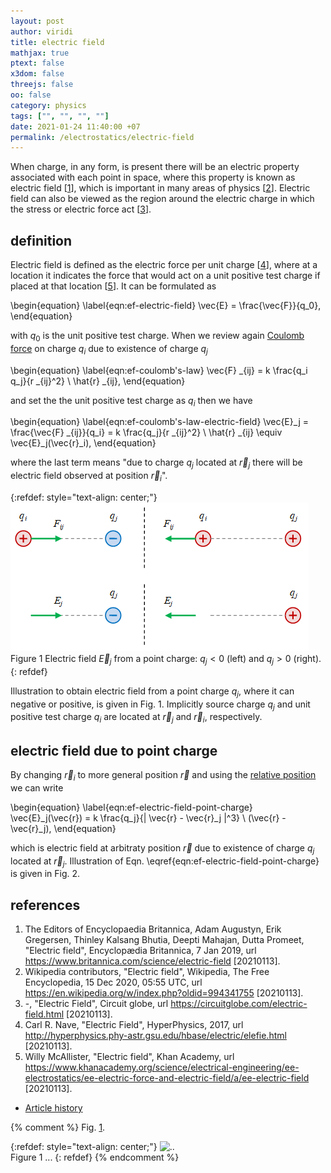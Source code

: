 ```yaml
---
layout: post
author: viridi
title: electric field
mathjax: true
ptext: false
x3dom: false
threejs: false
oo: false
category: physics
tags: ["", "", "", ""]
date: 2021-01-24 11:40:00 +07
permalink: /electrostatics/electric-field
---
```

When charge, in any form, is present there will be an electric property associated with each point in space, where this property is known as electric field [[1](#ref1)], which is important in many areas of physics [[2](#ref2)]. Electric field can also be viewed as the region around the electric charge in which the stress or electric force act [[3](#ref3)].


## definition
Electric field is defined as the electric force per unit charge [[4](#ref4)], where at a location it indicates the force that would act on a unit positive test charge if placed at that location [[5](#ref5)]. It can be formulated as

\begin{equation}
\label{eqn:ef-electric-field}
\vec{E} = \frac{\vec{F}}{q_0}, 
\end{equation}

with $q_0$ is the unit positive test charge. When we review again [Coulomb force](/electrostatics/coulomb-force) on charge $q_i$ due to existence of charge $q_j$

\begin{equation}
\label{eqn:ef-coulomb's-law}
\vec{F} _{ij} = k \frac{q_i q_j}{r _{ij}^2} \ \hat{r} _{ij},
\end{equation}

and set the the unit positive test charge as $q_i$ then we have

\begin{equation}
\label{eqn:ef-coulomb's-law-electric-field}
\vec{E}_j = \frac{\vec{F} _{ij}}{q_i} = k \frac{q_j}{r _{ij}^2} \ \hat{r} _{ij} \equiv \vec{E}_j(\vec{r}_i),
\end{equation}

where the last term means "due to charge $q_j$ located at $\vec{r}_j$ there will be electric field observed at position $\vec{r}_i$".

{:refdef: style="text-align: center;"}
![..](/assets/img/phys/electrostatics/electric-field-from-force-point-charge.png)
<br />
Figure <a name="fig:ef-electric-field-from-force-point-charge">1</a> Electric field $\vec{E}_j$ from a point charge: $q_j < 0$ (left) and $q_j > 0$ (right).
{: refdef}

Illustration to obtain electric field from a point charge $q_j$, where it can negative or positive, is given in Fig. <a ref="#fig:ef-electric-field-from-force-point-charge">1</a>. Implicitly source charge $q_j$ and unit positive test charge $q_i$ are located at $\vec{r}_j$ and $\vec{r}_i$, respectively.


## electric field due to point charge

By changing $\vec{r}_i$ to more general position $\vec{r}$ and using the [relative position](/physics/position#relative-position) we can write

\begin{equation}
\label{eqn:ef-electric-field-point-charge}
\vec{E}_j(\vec{r}) = k \frac{q_j}{\| \vec{r} - \vec{r}_j \|^3} \ (\vec{r} - \vec{r}_j),
\end{equation}

which is electric field at arbitraty position $\vec{r}$ due to existence of charge $q_j$ located at $\vec{r}_j$. Illustration of Eqn. \eqref{eqn:ef-electric-field-point-charge} is given in Fig. <a ref="#fig:ef-electric-field-point-charge">2</a>.


## references
1. <a name="ref1"></a>The Editors of Encyclopaedia Britannica, Adam Augustyn, Erik Gregersen, Thinley Kalsang Bhutia, Deepti Mahajan, Dutta Promeet, "Electric field", Encyclopædia Britannica, 7 Jan 2019, url <https://www.britannica.com/science/electric-field> [20210113].
2. <a name="ref2"></a>Wikipedia contributors, "Electric field", Wikipedia, The Free Encyclopedia, 15 Dec 2020, 05:55 UTC, url <https://en.wikipedia.org/w/index.php?oldid=994341755> [20210113].
3. <a name="ref3"></a>-, "Electric Field", Circuit globe, url <https://circuitglobe.com/electric-field.html> [20210113].
4. <a name="ref4"></a>Carl R. Nave, "Electric Field", HyperPhysics, 2017, url <http://hyperphysics.phy-astr.gsu.edu/hbase/electric/elefie.html> [20210113].
5. <a name="ref5"></a>Willy McAllister, "Electric field", Khan Academy, url <https://www.khanacademy.org/science/electrical-engineering/ee-electrostatics/ee-electric-force-and-electric-field/a/ee-electric-field> [20210113].

+ [Article history](https://github.com/butiran/butiran.github.io/commits/master/_posts/phys/electrostatics/2021-01-13-electric-field.md)

{% comment %}
Fig. <a href="#fig:x">1</a>.

{:refdef: style="text-align: center;"}
![..](/assets/img/phys/x.png)
<br />
Figure <a name="fig:x">1</a> ...
{: refdef}
{% endcomment %}
